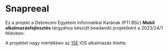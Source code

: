 # Snapreeal

Ez a projekt a Debreceni Egyetem Informatikai Karának (PTI BSc) **Mobil alkalmazásfejlesztés**
tárgyához készült beadandó projektként a 2023/24/1 félévben.

A projektet nagy mértékben az [1SE](https://1se.co) iOS alkalmazás ihlette.

